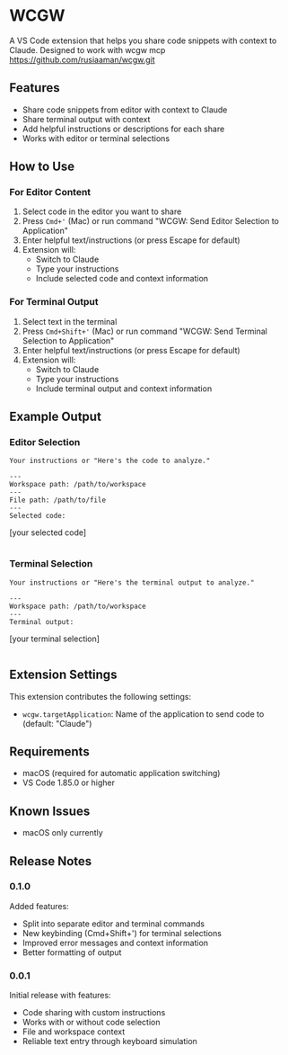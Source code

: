 # WCGW

A VS Code extension that helps you share code snippets with context to Claude. Designed to work with wcgw mcp 
https://github.com/rusiaaman/wcgw.git

## Features

- Share code snippets from editor with context to Claude
- Share terminal output with context
- Add helpful instructions or descriptions for each share
- Works with editor or terminal selections

## How to Use

### For Editor Content
1. Select code in the editor you want to share
2. Press `Cmd+'` (Mac) or run command "WCGW: Send Editor Selection to Application"
3. Enter helpful text/instructions (or press Escape for default)
4. Extension will:
   - Switch to Claude
   - Type your instructions
   - Include selected code and context information

### For Terminal Output
1. Select text in the terminal
2. Press `Cmd+Shift+'` (Mac) or run command "WCGW: Send Terminal Selection to Application"
3. Enter helpful text/instructions (or press Escape for default)
4. Extension will:
   - Switch to Claude
   - Type your instructions
   - Include terminal output and context information

## Example Output

### Editor Selection
```
Your instructions or "Here's the code to analyze."

---
Workspace path: /path/to/workspace
---
File path: /path/to/file
---
Selected code:
```
[your selected code]
```
```

### Terminal Selection
```
Your instructions or "Here's the terminal output to analyze."

---
Workspace path: /path/to/workspace
---
Terminal output:
```
[your terminal selection]
```
```

## Extension Settings

This extension contributes the following settings:

* `wcgw.targetApplication`: Name of the application to send code to (default: "Claude")

## Requirements

- macOS (required for automatic application switching)
- VS Code 1.85.0 or higher

## Known Issues

- macOS only currently

## Release Notes

### 0.1.0

Added features:
- Split into separate editor and terminal commands
- New keybinding (Cmd+Shift+') for terminal selections
- Improved error messages and context information
- Better formatting of output

### 0.0.1

Initial release with features:
- Code sharing with custom instructions
- Works with or without code selection
- File and workspace context
- Reliable text entry through keyboard simulation